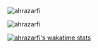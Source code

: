 <!--### Hi there 👋 -->

<!--
**ahrazarfi/ahrazarfi** is a ✨ _special_ ✨ repository because its `README.md` (this file) appears on your GitHub profile.

Here are some ideas to get you started:

- 🔭 I’m currently working on ...
- 🌱 I’m currently learning ...
- 👯 I’m looking to collaborate on ...
- 🤔 I’m looking for help with ...
- 💬 Ask me about ...
- 📫 How to reach me: ...
- 😄 Pronouns: ...
- ⚡ Fun fact: ...
-->
<p>
  <img src="https://github-readme-stats.vercel.app/api?username=ahrazarfi&show_icons=true&theme=dark" alt="ahrazarfi">
</p>
 
<p><img align="center" src="https://github-readme-stats.vercel.app/api/top-langs?username=ahrazarfi&show_icons=true&theme=dark&locale=en&layout=compact" alt="ahrazarfi" /></p>

[![ahrazarfi's wakatime stats](https://github-readme-stats.vercel.app/api/wakatime?username=ahrazarfi)](https://github.com/anuraghazra/github-readme-stats)
